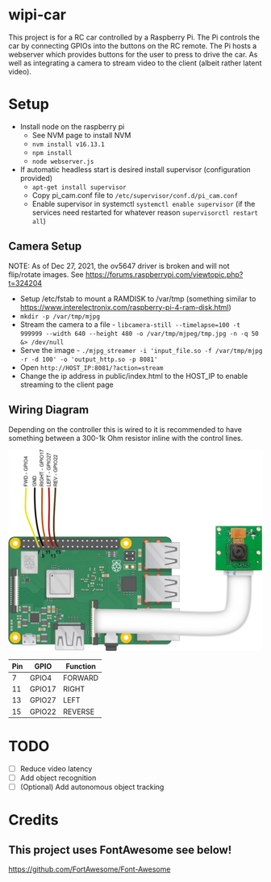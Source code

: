 # wipi-car

This project is for a RC car controlled by a Raspberry Pi.  The Pi controls the car by connecting GPIOs into the buttons on the RC remote.  The Pi hosts a webserver which provides buttons for the user to press to drive the car. As well as integrating a camera to stream video to the client (albeit rather latent video).

# Setup
* Install node on the raspberry pi 
  * See NVM page to install NVM
  * `nvm install v16.13.1`
  * `npm install`
  * `node webserver.js`
* If automatic headless start is desired install supervisor (configuration provided)
  * `apt-get install supervisor`
  * Copy pi_cam.conf file to `/etc/supervisor/conf.d/pi_cam.conf`
  * Enable supervisor in systemctl `systemctl enable supervisor` (if the services need restarted for whatever reason `supervisorctl restart all`)

## Camera Setup

NOTE: As of Dec 27, 2021, the ov5647 driver is broken and will not flip/rotate images. See https://forums.raspberrypi.com/viewtopic.php?t=324204

* Setup /etc/fstab to mount a RAMDISK to /var/tmp (something similar to https://www.interelectronix.com/raspberry-pi-4-ram-disk.html)
* `mkdir -p /var/tmp/mjpg`
* Stream the camera to a file - `libcamera-still --timelapse=100 -t 999999 --width 640 --height 480 -o /var/tmp/mjpeg/tmp.jpg -n -q 50 &> /dev/null`
* Serve the image - `./mjpg_streamer -i 'input_file.so -f /var/tmp/mjpg -r -d 100' -o 'output_http.so -p 8081'`
* Open `http://HOST_IP:8081/?action=stream`
* Change the ip address in public/index.html to the HOST_IP to enable streaming to the client page

## Wiring Diagram
Depending on the controller this is wired to it is recommended to have something between a 300-1k Ohm resistor inline with the control lines.

![wiring-diagram](assets/wiring-diagram.png)

| Pin | GPIO   | Function |
| --- | ------ | -------- |
| 7   | GPIO4  | FORWARD  |
| 11  | GPIO17 | RIGHT    |
| 13  | GPIO27 | LEFT     |
| 15  | GPIO22 | REVERSE  |

# TODO
- [ ] Reduce video latency
- [ ] Add object recognition
- [ ] \(Optional) Add autonomous object tracking

# Credits

## This project uses FontAwesome see below!

https://github.com/FortAwesome/Font-Awesome
